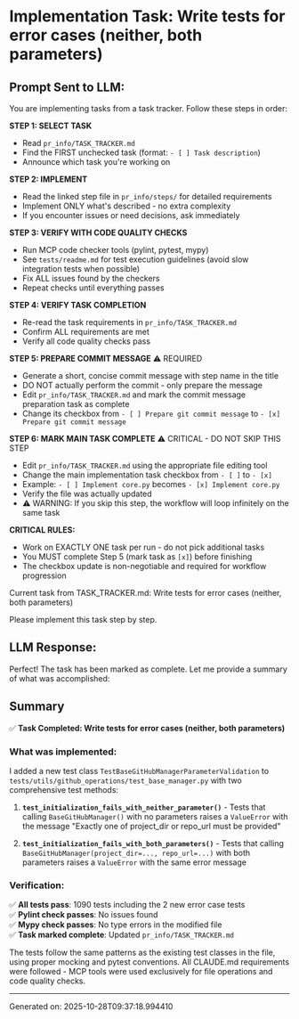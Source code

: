 # Implementation Task: Write tests for error cases (neither, both parameters)

## Prompt Sent to LLM:
You are implementing tasks from a task tracker. Follow these steps in order:

**STEP 1: SELECT TASK**
- Read `pr_info/TASK_TRACKER.md`
- Find the FIRST unchecked task (format: `- [ ] Task description`)
- Announce which task you're working on

**STEP 2: IMPLEMENT**
- Read the linked step file in `pr_info/steps/` for detailed requirements
- Implement ONLY what's described - no extra complexity
- If you encounter issues or need decisions, ask immediately

**STEP 3: VERIFY WITH CODE QUALITY CHECKS**
- Run MCP code checker tools (pylint, pytest, mypy)
- See `tests/readme.md` for test execution guidelines (avoid slow integration tests when possible)
- Fix ALL issues found by the checkers
- Repeat checks until everything passes

**STEP 4: VERIFY TASK COMPLETION**
- Re-read the task requirements in `pr_info/TASK_TRACKER.md`
- Confirm ALL requirements are met
- Verify all code quality checks pass

**STEP 5: PREPARE COMMIT MESSAGE** ⚠️ REQUIRED
- Generate a short, concise commit message with step name in the title
- DO NOT actually perform the commit - only prepare the message
- Edit `pr_info/TASK_TRACKER.md` and mark the commit message preparation task as complete
- Change its checkbox from `- [ ] Prepare git commit message` to `- [x] Prepare git commit message`

**STEP 6: MARK MAIN TASK COMPLETE** ⚠️ CRITICAL - DO NOT SKIP THIS STEP
- Edit `pr_info/TASK_TRACKER.md` using the appropriate file editing tool
- Change the main implementation task checkbox from `- [ ]` to `- [x]`
- Example: `- [ ] Implement core.py` becomes `- [x] Implement core.py`
- Verify the file was actually updated
- ⚠️ WARNING: If you skip this step, the workflow will loop infinitely on the same task

**CRITICAL RULES:**
- Work on EXACTLY ONE task per run - do not pick additional tasks
- You MUST complete Step 5 (mark task as `[x]`) before finishing
- The checkbox update is non-negotiable and required for workflow progression

Current task from TASK_TRACKER.md: Write tests for error cases (neither, both parameters)

Please implement this task step by step.

## LLM Response:
Perfect! The task has been marked as complete. Let me provide a summary of what was accomplished:

## Summary

✅ **Task Completed: Write tests for error cases (neither, both parameters)**

### What was implemented:

I added a new test class `TestBaseGitHubManagerParameterValidation` to `tests/utils/github_operations/test_base_manager.py` with two comprehensive test methods:

1. **`test_initialization_fails_with_neither_parameter()`** - Tests that calling `BaseGitHubManager()` with no parameters raises a `ValueError` with the message "Exactly one of project_dir or repo_url must be provided"

2. **`test_initialization_fails_with_both_parameters()`** - Tests that calling `BaseGitHubManager(project_dir=..., repo_url=...)` with both parameters raises a `ValueError` with the same error message

### Verification:

✅ **All tests pass**: 1090 tests including the 2 new error case tests  
✅ **Pylint check passes**: No issues found  
✅ **Mypy check passes**: No type errors in the modified file  
✅ **Task marked complete**: Updated `pr_info/TASK_TRACKER.md`

The tests follow the same patterns as the existing test classes in the file, using proper mocking and pytest conventions. All CLAUDE.md requirements were followed - MCP tools were used exclusively for file operations and code quality checks.

---
Generated on: 2025-10-28T09:37:18.994410